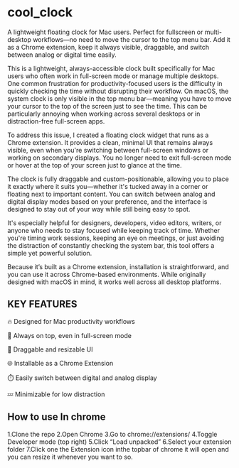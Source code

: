 # cool_clock
A lightweight floating clock for Mac users. Perfect for fullscreen or multi-desktop workflows—no need to move the cursor to the top menu bar. Add it as a Chrome extension, keep it always visible, draggable, and switch between analog or digital time easily.

This is a lightweight, always-accessible clock built specifically for Mac users who often work in full-screen mode or manage multiple desktops. One common frustration for productivity-focused users is the difficulty in quickly checking the time without disrupting their workflow. On macOS, the system clock is only visible in the top menu bar—meaning you have to move your cursor to the top of the screen just to see the time. This can be particularly annoying when working across several desktops or in distraction-free full-screen apps.

To address this issue, I created a floating clock widget that runs as a Chrome extension. It provides a clean, minimal UI that remains always visible, even when you're switching between full-screen windows or working on secondary displays. You no longer need to exit full-screen mode or hover at the top of your screen just to glance at the time.

The clock is fully draggable and custom-positionable, allowing you to place it exactly where it suits you—whether it's tucked away in a corner or floating next to important content. You can switch between analog and digital display modes based on your preference, and the interface is designed to stay out of your way while still being easy to spot.

It's especially helpful for designers, developers, video editors, writers, or anyone who needs to stay focused while keeping track of time. Whether you're timing work sessions, keeping an eye on meetings, or just avoiding the distraction of constantly checking the system bar, this tool offers a simple yet powerful solution.


Because it’s built as a Chrome extension, installation is straightforward, and you can use it across Chrome-based environments. While originally designed with macOS in mind, it works well across all desktop platforms.

KEY FEATURES
--------------
🔥 Designed for Mac productivity workflows

📌 Always on top, even in full-screen mode

🧭 Draggable and resizable UI

🌐 Installable as a Chrome Extension

⏱️ Easily switch between digital and analog display

💤 Minimizable for low distraction


How to use In chrome
----------------------
1.Clone the repo
2.Open Chrome
3.Go to chrome://extensions/
4.Toggle Developer mode (top right)
5.Click “Load unpacked”
6.Select your extension folder
7.Click one the Extension icon inthe topbar of chrome it will open and you can resize it whenever you want to so.
